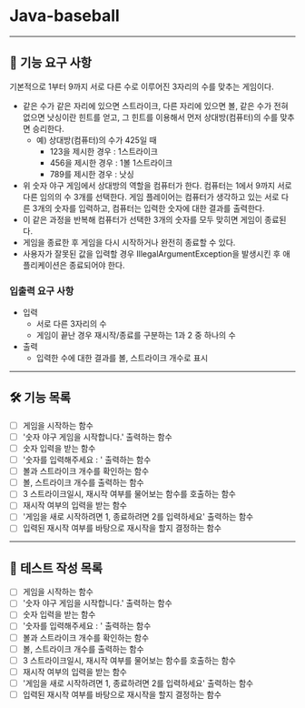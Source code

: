 # Java-baseball

***

## 🚀 기능 요구 사항
기본적으로 1부터 9까지 서로 다른 수로 이루어진 3자리의 수를 맞추는 게임이다.

- 같은 수가 같은 자리에 있으면 스트라이크, 다른 자리에 있으면 볼, 같은 수가 전혀 없으면 낫싱이란 힌트를 얻고, 그 힌트를 이용해서 먼저 상대방(컴퓨터)의 수를 맞추면 승리한다.
  - 예) 상대방(컴퓨터)의 수가 425일 때
    - 123을 제시한 경우 : 1스트라이크
    - 456을 제시한 경우 : 1볼 1스트라이크
    - 789를 제시한 경우 : 낫싱
- 위 숫자 야구 게임에서 상대방의 역할을 컴퓨터가 한다. 컴퓨터는 1에서 9까지 서로 다른 임의의 수 3개를 선택한다. 게임 플레이어는 컴퓨터가 생각하고 있는 서로 다른 3개의 숫자를 입력하고, 컴퓨터는 입력한 숫자에 대한 결과를 출력한다.
- 이 같은 과정을 반복해 컴퓨터가 선택한 3개의 숫자를 모두 맞히면 게임이 종료된다.
- 게임을 종료한 후 게임을 다시 시작하거나 완전히 종료할 수 있다.
- 사용자가 잘못된 값을 입력할 경우 IllegalArgumentException을 발생시킨 후 애플리케이션은 종료되어야 한다.

### 입출력 요구 사항
- 입력
  - 서로 다른 3자리의 수
  - 게임이 끝난 경우 재시작/종료를 구분하는 1과 2 중 하나의 수
- 출력
  - 입력한 수에 대한 결과를 볼, 스트라이크 개수로 표시

****

## 🛠 기능 목록
- [ ] 게임을 시작하는 함수
- [ ] '숫자 야구 게임을 시작합니다.' 출력하는 함수
- [ ] 숫자 입력을 받는 함수
- [ ] '숫자를 입력해주세요 : ' 출력하는 함수
- [ ] 볼과 스트라이크 개수를 확인하는 함수
- [ ] 볼, 스트라이크 개수를 출력하는 함수
- [ ] 3 스트라이크일시, 재시작 여부를 물어보는 함수를 호출하는 함수
- [ ] 재시작 여부의 입력을 받는 함수
- [ ] '게임을 새로 시작하려면 1, 종료하려면 2를 입력하세요' 출력하는 함수
- [ ] 입력된 재시작 여부를 바탕으로 재시작을 할지 결정하는 함수

***

## 🧪 테스트 작성 목록
- [ ] 게임을 시작하는 함수
- [ ] '숫자 야구 게임을 시작합니다.' 출력하는 함수
- [ ] 숫자 입력을 받는 함수
- [ ] '숫자를 입력해주세요 : ' 출력하는 함수
- [ ] 볼과 스트라이크 개수를 확인하는 함수
- [ ] 볼, 스트라이크 개수를 출력하는 함수
- [ ] 3 스트라이크일시, 재시작 여부를 물어보는 함수를 호출하는 함수
- [ ] 재시작 여부의 입력을 받는 함수
- [ ] '게임을 새로 시작하려면 1, 종료하려면 2를 입력하세요' 출력하는 함수
- [ ] 입력된 재시작 여부를 바탕으로 재시작을 할지 결정하는 함수